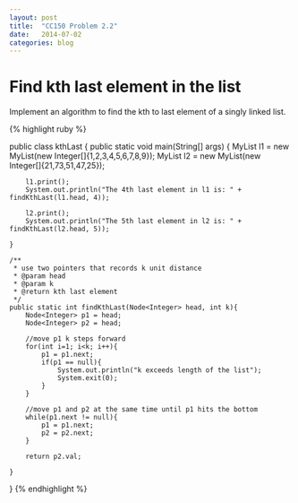 ```yaml
---
layout: post
title:  "CC150 Problem 2.2"
date:   2014-07-02
categories: blog
---
```


# Find kth last element in the list


 Implement an algorithm to find the kth to last element of a singly linked list.




{% highlight ruby %}

public class kthLast {
	public static void main(String[] args) {
		MyList<Integer> l1 = new MyList<Integer>(new Integer[]{1,2,3,4,5,6,7,8,9});
		MyList<Integer> l2 = new MyList<Integer>(new Integer[]{21,73,51,47,25});
		
		l1.print();
		System.out.println("The 4th last element in l1 is: " + findKthLast(l1.head, 4));
		
		l2.print();
		System.out.println("The 5th last element in l2 is: " + findKthLast(l2.head, 5));

	}
	
	/**
	 * use two pointers that records k unit distance
	 * @param head
	 * @param k
	 * @return kth last element
	 */
	public static int findKthLast(Node<Integer> head, int k){
		Node<Integer> p1 = head;
		Node<Integer> p2 = head;
		
		//move p1 k steps forward
		for(int i=1; i<k; i++){
			p1 = p1.next;
			if(p1 == null){
				System.out.println("k exceeds length of the list");
				System.exit(0);
			}
		}
		
		//move p1 and p2 at the same time until p1 hits the bottom
		while(p1.next != null){
			p1 = p1.next;
			p2 = p2.next;
		}
		
		return p2.val;
		
	}
}
{% endhighlight %}

